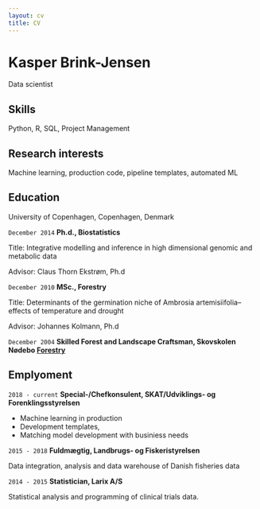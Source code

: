 ```yaml
---
layout: cv
title: CV
---
```

# Kasper Brink-Jensen
Data scientist

## Skills
Python, R, SQL, Project Management

## Research interests

Machine learning, production code, pipeline templates, automated ML

## Education

University of Copenhagen, Copenhagen, Denmark

`December 2014` __Ph.d., Biostatistics__ 

Title: Integrative modelling and inference in high dimensional genomic and metabolic data

Advisor: Claus Thorn Ekstrøm, Ph.d

`December 2010` __MSc., Forestry__ 

Title: Determinants of the germination niche of Ambrosia artemisiifolia–effects
of temperature and drought

Advisor: Johannes Kolmann, Ph.d

`December 2004` __Skilled Forest and Landscape Craftsman, Skovskolen Nødebo [Forestry](https://ign.ku.dk/english/study_programmes/skilled-forest-landscape-craftsman/)__



## Emplyoment

`2018 - current` __Special-/Chefkonsulent, SKAT/Udviklings- og Forenklingsstyrelsen__

* Machine learning in production
* Development templates, 
* Matching model development with businiess needs

`2015 - 2018` __Fuldmægtig, Landbrugs- og Fiskeristyrelsen__

Data integration, analysis and data warehouse of Danish fisheries data

`2014 - 2015` __Statistician, Larix A/S__

Statistical analysis and programming of clinical trials data.


<!-- ### Footer

Last updated: March 2023 -->


